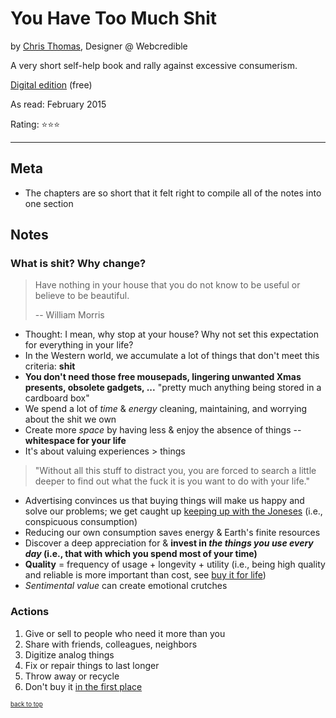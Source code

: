 # You Have Too Much Shit
by [Chris Thomas](http://thomaschris.co.uk/), Designer @ Webcredible

A very short self-help book and rally against excessive consumerism.

[Digital edition](http://youhavetoomuchshit.com/) (free)

As read: February 2015

Rating: ⭐⭐⭐

---

## Meta

- The chapters are so short that it felt right to compile all of the notes into one section

## Notes

### What is shit? Why change?
> Have nothing in your house that you do not know to be useful or believe to be beautiful.
>
> -- William Morris

- Thought: I mean, why stop at your house?  Why not set this expectation for everything in your life?
- In the Western world, we accumulate a lot of things that don't meet this criteria: **shit**
- **You don't need those free mousepads, lingering unwanted Xmas presents, obsolete gadgets, ...** "pretty much anything being stored in a cardboard box"
- We spend a lot of *time* & *energy* cleaning, maintaining, and worrying about the shit we own
- Create more *space* by having less & enjoy the absence of things -- **whitespace for your life**
- It's about valuing experiences > things

> "Without all this stuff to distract you, you are forced to search a little deeper to find out what the fuck it is you want to do with your life."

- Advertising convinces us that buying things will make us happy and solve our problems; we get caught up [keeping up with the Joneses](http://www.investopedia.com/articles/pf/07/conspicuous_consumption.asp) (i.e., conspicuous consumption)
- Reducing our own consumption saves energy & Earth's finite resources
- Discover a deep appreciation for & **invest in *the things you use every day* (i.e., that with which you spend most of your time)**
- **Quality** = frequency of usage + longevity + utility (i.e., being high quality and reliable is more important than cost, see [buy it for life](http://www.reddit.com/r/buyitforlife))
- *Sentimental value* can create emotional crutches

### Actions

1. Give or sell to people who need it more than you
2. Share with friends, colleagues, neighbors
3. Digitize analog things
4. Fix or repair things to last longer
5. Throw away or recycle
6. Don't buy it [in the first place](http://mnmlist.com/want/)

<sub><sup>[back to top](#)</sub></sup>
